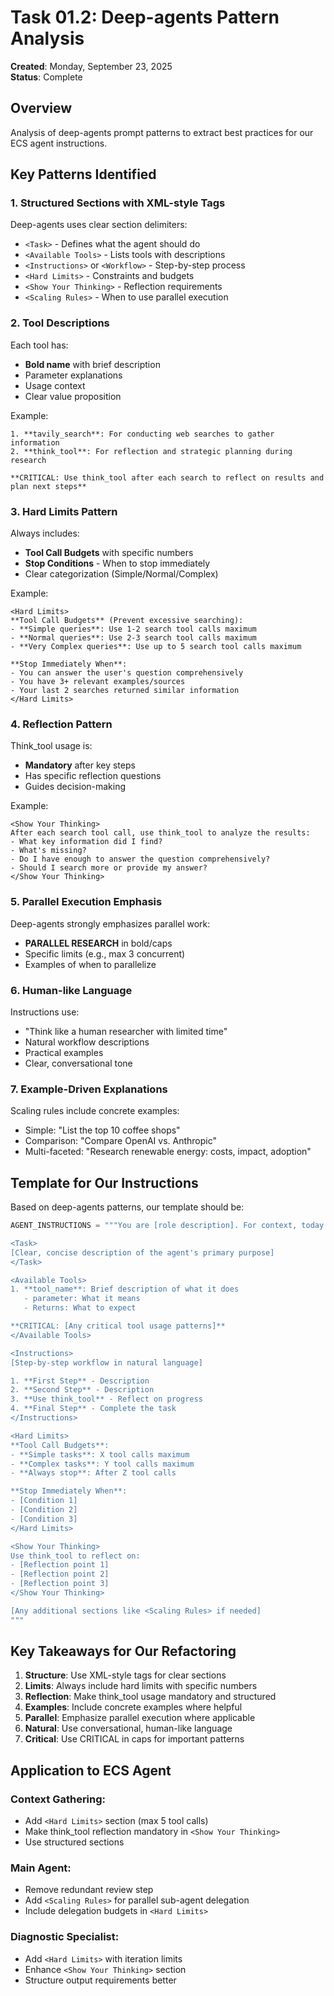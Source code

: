 # Task 01.2: Deep-agents Pattern Analysis

**Created**: Monday, September 23, 2025  
**Status**: Complete

## Overview

Analysis of deep-agents prompt patterns to extract best practices for our ECS agent instructions.

## Key Patterns Identified

### 1. Structured Sections with XML-style Tags

Deep-agents uses clear section delimiters:
- `<Task>` - Defines what the agent should do
- `<Available Tools>` - Lists tools with descriptions
- `<Instructions>` or `<Workflow>` - Step-by-step process
- `<Hard Limits>` - Constraints and budgets
- `<Show Your Thinking>` - Reflection requirements
- `<Scaling Rules>` - When to use parallel execution

### 2. Tool Descriptions

Each tool has:
- **Bold name** with brief description
- Parameter explanations
- Usage context
- Clear value proposition

Example:
```
1. **tavily_search**: For conducting web searches to gather information
2. **think_tool**: For reflection and strategic planning during research

**CRITICAL: Use think_tool after each search to reflect on results and plan next steps**
```

### 3. Hard Limits Pattern

Always includes:
- **Tool Call Budgets** with specific numbers
- **Stop Conditions** - When to stop immediately
- Clear categorization (Simple/Normal/Complex)

Example:
```
<Hard Limits>
**Tool Call Budgets** (Prevent excessive searching):
- **Simple queries**: Use 1-2 search tool calls maximum
- **Normal queries**: Use 2-3 search tool calls maximum
- **Very Complex queries**: Use up to 5 search tool calls maximum

**Stop Immediately When**:
- You can answer the user's question comprehensively
- You have 3+ relevant examples/sources
- Your last 2 searches returned similar information
</Hard Limits>
```

### 4. Reflection Pattern

Think_tool usage is:
- **Mandatory** after key steps
- Has specific reflection questions
- Guides decision-making

Example:
```
<Show Your Thinking>
After each search tool call, use think_tool to analyze the results:
- What key information did I find?
- What's missing?
- Do I have enough to answer the question comprehensively?
- Should I search more or provide my answer?
</Show Your Thinking>
```

### 5. Parallel Execution Emphasis

Deep-agents strongly emphasizes parallel work:
- **PARALLEL RESEARCH** in bold/caps
- Specific limits (e.g., max 3 concurrent)
- Examples of when to parallelize

### 6. Human-like Language

Instructions use:
- "Think like a human researcher with limited time"
- Natural workflow descriptions
- Practical examples
- Clear, conversational tone

### 7. Example-Driven Explanations

Scaling rules include concrete examples:
- Simple: "List the top 10 coffee shops"
- Comparison: "Compare OpenAI vs. Anthropic"
- Multi-faceted: "Research renewable energy: costs, impact, adoption"

## Template for Our Instructions

Based on deep-agents patterns, our template should be:

```python
AGENT_INSTRUCTIONS = """You are [role description]. For context, today's date is {date}.

<Task>
[Clear, concise description of the agent's primary purpose]
</Task>

<Available Tools>
1. **tool_name**: Brief description of what it does
   - parameter: What it means
   - Returns: What to expect

**CRITICAL: [Any critical tool usage patterns]**
</Available Tools>

<Instructions>
[Step-by-step workflow in natural language]

1. **First Step** - Description
2. **Second Step** - Description
3. **Use think_tool** - Reflect on progress
4. **Final Step** - Complete the task
</Instructions>

<Hard Limits>
**Tool Call Budgets**:
- **Simple tasks**: X tool calls maximum
- **Complex tasks**: Y tool calls maximum
- **Always stop**: After Z tool calls

**Stop Immediately When**:
- [Condition 1]
- [Condition 2]
- [Condition 3]
</Hard Limits>

<Show Your Thinking>
Use think_tool to reflect on:
- [Reflection point 1]
- [Reflection point 2]
- [Reflection point 3]
</Show Your Thinking>

[Any additional sections like <Scaling Rules> if needed]
"""
```

## Key Takeaways for Our Refactoring

1. **Structure**: Use XML-style tags for clear sections
2. **Limits**: Always include hard limits with specific numbers
3. **Reflection**: Make think_tool usage mandatory and structured
4. **Examples**: Include concrete examples where helpful
5. **Parallel**: Emphasize parallel execution where applicable
6. **Natural**: Use conversational, human-like language
7. **Critical**: Use CRITICAL in caps for important patterns

## Application to ECS Agent

### Context Gathering:
- Add `<Hard Limits>` section (max 5 tool calls)
- Make think_tool reflection mandatory in `<Show Your Thinking>`
- Use structured sections

### Main Agent:
- Remove redundant review step
- Add `<Scaling Rules>` for parallel sub-agent delegation
- Include delegation budgets in `<Hard Limits>`

### Diagnostic Specialist:
- Add `<Hard Limits>` with iteration limits
- Enhance `<Show Your Thinking>` section
- Structure output requirements better
